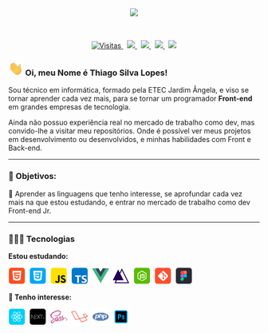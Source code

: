 <p align="center">
</p>
  &nbsp;
<p align="center">
    <img src="https://user-images.githubusercontent.com/57417305/81239377-13bd3c00-8fdb-11ea-9567-30a27becb1bf.gif">
</p>
  &nbsp;
<p align="center">
  <!-- Badge - Visitas -->
  <a href="https://github.com/Thiagoow">
    <img src="hhttps://visitor-badge.glitch.me/badge?page_id=thiagoow.thiagoow" alt="Visitas">
  </a>
  &nbsp;
  <!-- Badge - LinkedIn -->
  <a href="https://github.com/Thiagoow">
    <img src="https://img.shields.io/badge/-Thiago Silva Lopes-blue?style=flat-square&logo=Linkedin&logoColor=white&link=https://github.com/Thiagoow">
  </a>
  &nbsp;
  <!-- Badge - Email -->
  <a href="mailto:lucasgdbittencourt@gmail.com">
    <img src="https://img.shields.io/badge/-Gmail-c14438?style=flat-square&logo=Gmail&logoColor=white&link=mailto:thiagodrive08@hotmail.com">
  </a>
   &nbsp;
  <!-- Badge - Twitter -->
  <a href="https://twitter.com/Thiaagows">
    <img src="https://img.shields.io/badge/-Twitter-1ca0f1?style=flat-square&labelColor=1ca0f1&logo=twitter&logoColor=white&link=https://twitter.com/Thiaagows">
  </a>
   &nbsp;
    <!-- Badge - My Settings -->
  <a href="https://github.com/Thiagoow/My-VSCode-Settings">
    <img src="https://img.shields.io/badge/-%20My%20Settings-blueviolet">
  </a>
</p>

<!-- Apresentação -->

### <img src="/icons/hello.gif" width="30px"> Oi, meu Nome é Thiago Silva Lopes!

<p>Sou técnico em informática, formado pela ETEC Jardim Ângela, e viso se tornar aprender cada vez mais, para se tornar um programador
<strong>Front-end</strong> em grandes empresas de tecnologia.</p>

<p>Ainda não possuo experiência real no mercado de trabalho como dev, mas convido-lhe a visitar meu repositórios. Onde é possível ver meus projetos em desenvolvimento ou desenvolvidos, e minhas habilidades com Front e Back-end.</p>

---

### 🚀 Objetivos:

<p>📌 Aprender as linguagens que tenho interesse, se aprofundar cada vez mais na que estou estudando, e entrar no mercado de trabalho como dev Front-end Jr.</p>

---

### 👨🏼‍💻 Tecnologias

**Estou estudando:**

<p align="left">
  <!-- HTML Icon -->
  <img src="/icons/html.png">&nbsp;
  <!-- CSS Icon -->
  <img src="/icons/css.png">&nbsp;
  <!-- JS Icon -->
  <img src="/icons/js.png">&nbsp;
  <!-- TS Icon -->
  <img src="/icons/ts.png">&nbsp;
  <!--VueJS Icon-->
  <img src="/icons/vuejs.png">&nbsp;
  <!-- AdonisJS Icon -->
  <img src="/icons/adonisjs.png">&nbsp;
  <!-- NodeJS Icon -->
  <img src="/icons/nodejs.png">&nbsp;
  <!-- Git Icon -->
  <img src="/icons/git.png">&nbsp;
  <!-- Figma Icon -->
  <img src="/icons/figma.png">&nbsp;
</p>

**🎯 Tenho interesse:**

  <p align="left">
  <!-- React Icon -->
  <img src="/icons/react.png">&nbsp;
  <!-- NextJS Icon -->
  <img src="/icons/nextJS.png">&nbsp;
  <!-- Sass Icon -->
  <img src="/icons/sass.png">&nbsp;
  <!-- Laravel Icon -->
  <img src="/icons/laravel.png">&nbsp;
  <!-- PHP Icon -->
  <img src="/icons/php.png">&nbsp;
  <!-- AdobePS Icon -->
  <img src="/icons/ps.png">&nbsp;
</p>
